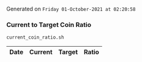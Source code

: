 Generated on `Friday 01-October-2021 at 02:20:58`

### Current to Target Coin Ratio
`current_coin_ratio.sh`

Date|Current|Target|Ratio
---|---|---|---
